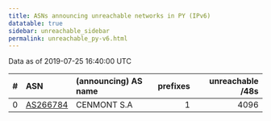 ```yaml
---
title: ASNs announcing unreachable networks in PY (IPv6)
datatable: true
sidebar: unreachable_sidebar
permalink: unreachable_py-v6.html
---
```


Data as of 2019-07-25 16:40:00 UTC


<div class="datatable-begin"></div>

|   # | ASN                                      | (announcing) AS name   |   prefixes |   unreachable /48s |
|----:|:-----------------------------------------|:-----------------------|-----------:|-------------------:|
|   0 | [AS266784](unreachable_AS266784-v6.html) | CENMONT S.A            |          1 |               4096 |

<div class="datatable-end"></div>